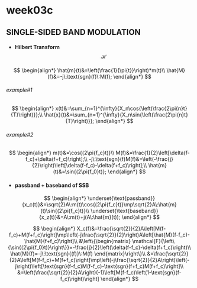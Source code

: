 # **week03c**

## SINGLE-SIDED BAND MODULATION
- #### Hilbert Transform $$\mathcal{H}$$
$$
    \begin{align*}
    \hat{m}(t)&=\left(\frac{1}{\pi{t}}\right)*m(t)\\
    \hat{M}(f)&=-j\:\text{sgn}(f)\:M(f);
    \end{align*}
$$
###### example#1
$$
\begin{align*}
x(t)&=\sum_{n=1}^{\infty}{X_n\cos{\left(\frac{2\pi{n}t}{T}\right)}};\\
\hat{x}(t)&=\sum_{n=1}^{\infty}{X_n\sin{\left(\frac{2\pi{n}t}{T}\right)}};
\end{align*}
$$
###### example#2
$$
\begin{align*}
m(t)&=\cos{(2\pi{f_c}t)}\\
M(f)&=\frac{1}{2}\left[\delta(f-f_c)+\delta(f+f_c)\right];\\
-j\:\text{sgn}(f)M(f)&=\left(-\frac{j}{2}\right)\left[\delta(f-f_c)-\delta(f+f_c)\right];\\
\hat{m}(t)&=\sin{(2\pi{f_0}t)};
\end{align*} 
$$

- #### passband + baseband of SSB
$$
    \begin{align*}    
    \underset{\text{passband}}{x_c(t)}&=\sqrt{2}A\:m(t)\cos{(2\pi{f_c}t)}\mp\sqrt{2}A\:\hat{m}(t)\sin{(2\pi{f_c}t)}\\
    \underset{\text{baseband}}{x_z(t)}&=A\:m(t)+j(A\:\hat{m}(t));
    \end{align*}
$$

$$
    \begin{align*}
    X_c(f)&=\frac{\sqrt{2}}{2}A\left[M(f-f_c)+M(f+f_c)\right]\mp\left(-j\frac{\sqrt{2}}{2}\right)A\left[\hat{M}(f-f_c)-\hat{M}(f+f_c)\right]\\
    &\left\{\begin{matrix}
    \mathcal{F}{\left\{\sin{(2\pi{f_0}t)}\right\}}=-\frac{j}{2}\left(\delta(f-f_c)-\delta(f+f_c)\right)\\
    \hat{M}(f)=-j\:\text{sgn}{(f)}\:M(f)
    \end{matrix}\right\}\\
    &=\frac{\sqrt{2}}{2}A\left[M(f-f_c)+M(f+f_c)\right]\mp\left(-j\frac{\sqrt{2}}{2}A\right)\left(-j\right)\left[\text{sgn}(f-f_c)M(f-f_c)-\text{sgn}(f+f_c)M(f+f_c)\right]\\
    &=\left(\frac{\sqrt{2}}{2}A\right)(-1)\left[M(f-f_c)\left(1-\text{sgn}(f-f_c)\right)\right]
    \end{align*}
$$
